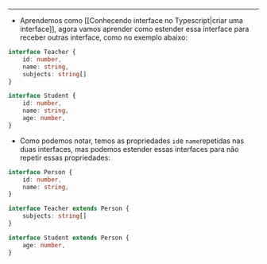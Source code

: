 ___
- Aprendemos como [[Conhecendo interface no Typescript|criar uma interface]], agora vamos aprender como estender essa interface para receber outras interface, como no exemplo abaixo:
```ts
interface Teacher {
	id: number,
	name: string,
	subjects: string[]
}

interface Student {
	id: number,
	name: string,
	age: number,
}
```
- Como podemos notar, temos as propriedades `id`e `name`repetidas nas duas interfaces, mas podemos estender essas interfaces para não repetir essas propriedades:
```ts
interface Person {
	id: number,
	name: string,
}

interface Teacher extends Person {
	subjects: string[]
}

interface Student extends Person {
	age: number,
}
```